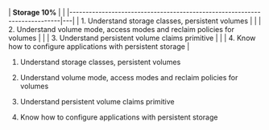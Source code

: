 | **Storage  10%**                                                          |
|
|---------------------------------------------------------------------------|---|
| 1.  Understand storage classes, persistent volumes                        |
|
| 2.  Understand volume mode, access modes and reclaim policies for volumes |
|
| 3.  Understand persistent volume claims primitive                         |
|
| 4.  Know how to configure applications with persistent storage            |



1.  Understand storage classes, persistent volumes                        

2.  Understand volume mode, access modes and reclaim policies for volumes 

3.  Understand persistent volume claims primitive                         

4.  Know how to configure applications with persistent storage            
